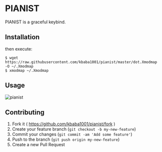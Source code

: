 # PIANIST

PIANIST is a graceful keybind.

## Installation

then execute:

    $ wget https://raw.githubusercontent.com/kbaba1001/pianist/master/dot.Xmodmap -O ~/.Xmodmap
    $ xmodmap ~/.Xmodmap

## Usage

![pianist](https://cloud.githubusercontent.com/assets/1624680/8977741/9bbecc12-36d6-11e5-9e9c-531f76509f36.png)

## Contributing

1. Fork it ( https://github.com/kbaba1001/pianist/fork )
2. Create your feature branch (`git checkout -b my-new-feature`)
3. Commit your changes (`git commit -am 'Add some feature'`)
4. Push to the branch (`git push origin my-new-feature`)
5. Create a new Pull Request
